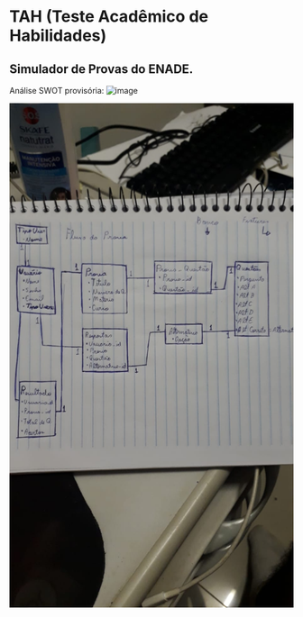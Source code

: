 # TAH (Teste Acadêmico de Habilidades)

## Simulador de Provas do ENADE.


Análise SWOT provisória:
![image](https://user-images.githubusercontent.com/78800453/160292610-0b0c6c48-a4df-4c0d-9f74-71e386311b74.png)

![image](https://github.com/marcossiuves/TAH/blob/main/WhatsApp%20Image%202022-04-04%20at%2020.18.33.jpeg)

